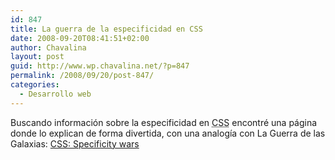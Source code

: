 ```yaml
---
id: 847
title: La guerra de la especificidad en CSS
date: 2008-09-20T08:41:51+02:00
author: Chavalina
layout: post
guid: http://www.wp.chavalina.net/?p=847
permalink: /2008/09/20/post-847/
categories:
  - Desarrollo web
---
```

Buscando información sobre la especificidad en <acronym title="Cascade Style Sheets">CSS</acronym> encontré una página donde lo explican de forma divertida, con una analogía con La Guerra de las Galaxias: <a href="http://www.stuffandnonsense.co.uk/archives/css_specificity_wars.html" target="_blank">CSS: Specificity wars</a>